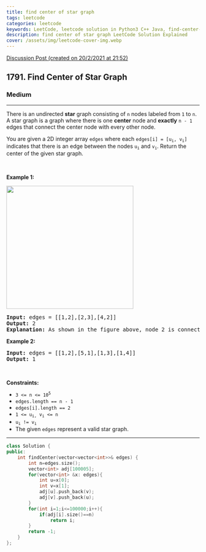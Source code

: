 ```yaml
---
title: find center of star graph
tags: leetcode
categories: leetcode
keywords: LeetCode, leetcode solution in Python3 C++ Java, find-center-of-star-graph solution
description: find center of star graph LeetCode Solution Explained
cover: /assets/img/leetcode-cover-img.webp
---
```



[Discussion Post (created on 20/2/2021 at 21:52)](https://leetcode.com/problems/find-center-of-star-graph/discuss/1118885/Simple-or-C%2B%2B)  
<h2>1791. Find Center of Star Graph</h2><h3>Medium</h3><hr><div><p>There is an undirected <strong>star</strong> graph consisting of <code>n</code> nodes labeled from <code>1</code> to <code>n</code>. A star graph is a graph where there is one <strong>center</strong> node and <strong>exactly</strong> <code>n - 1</code> edges that connect the center node with every other node.</p>

<p>You are given a 2D integer array <code>edges</code> where each <code>edges[i] = [u<sub>i</sub>, v<sub>i</sub>]</code> indicates that there is an edge between the nodes <code>u<sub>i</sub></code> and <code>v<sub>i</sub></code>. Return the center of the given star graph.</p>

<p>&nbsp;</p>
<p><strong>Example 1:</strong></p>
<img alt="" src="https://assets.leetcode.com/uploads/2021/02/24/star_graph.png" style="width: 331px; height: 321px;">
<pre><strong>Input:</strong> edges = [[1,2],[2,3],[4,2]]
<strong>Output:</strong> 2
<strong>Explanation:</strong> As shown in the figure above, node 2 is connected to every other node, so 2 is the center.
</pre>

<p><strong>Example 2:</strong></p>

<pre><strong>Input:</strong> edges = [[1,2],[5,1],[1,3],[1,4]]
<strong>Output:</strong> 1
</pre>

<p>&nbsp;</p>
<p><strong>Constraints:</strong></p>

<ul>
	<li><code>3 &lt;= n &lt;= 10<sup>5</sup></code></li>
	<li><code>edges.length == n - 1</code></li>
	<li><code>edges[i].length == 2</code></li>
	<li><code>1 &lt;= u<sub>i,</sub> v<sub>i</sub> &lt;= n</code></li>
	<li><code>u<sub>i</sub> != v<sub>i</sub></code></li>
	<li>The given <code>edges</code> represent a valid star graph.</li>
</ul></div>

---




```cpp
class Solution {
public:
    int findCenter(vector<vector<int>>& edges) {
        int n=edges.size();
        vector<int> adj[100005];
        for(vector<int> &x: edges){
            int u=x[0];
            int v=x[1];
            adj[u].push_back(v);
            adj[v].push_back(u);
        }
        for(int i=1;i<=100000;i++){
            if(adj[i].size()==n)
                return i;
        }
        return -1;
    }
};
```
